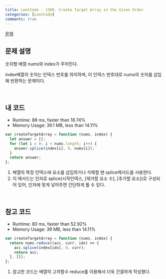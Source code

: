 ```yaml
---
title: LeetCode - 1389. Create Target Array in the Given Order
categories: [LeetCode]
comments: true
---
```


[문제](https://leetcode.com/problems/create-target-array-in-the-given-order/)

## 문제 설명

숫자형 배열 nums와 index가 주어진다.

index배열의 숫자는 인덱스 번호를 의미하며, 이 인덱스 번호대로 nums의 숫자를 삽입해 반환하는 문제이다.

<br>

## 내 코드

- Runtime: 88 ms, faster than 18.74%
- Memory Usage: 39.1 MB, less than 14.11%

```js
var createTargetArray = function (nums, index) {
  let answer = [];
  for (let i = 0; i < nums.length; i++) {
    answer.splice(index[i], 0, nums[i]);
  }
  return answer;
};
```

1. 배열의 특정 인덱스에 요소를 삽입하거나 삭제할 땐 splice메서드를 사용한다.
2. 이 메서드는 인자로 splice(시작인덱스, [제거할 요소 수], [추가할 요소])로 구성되어 있어, 인자에 맞게 넣어주면 간단하게 풀 수 있다.

<br>

## 참고 코드

- Runtime: 80 ms, faster than 52.92%
- Memory Usage: 39 MB, less than 14.11%

```js
var createTargetArray = function (nums, index) {
  return nums.reduce((acc, curr, idx) => {
    acc.splice(index[idx], 0, curr);
    return acc;
  }, []);
};
```

1. 참고한 코드는 배열의 고차함수 reduce를 이용해서 더욱 간결하게 작성했다.
